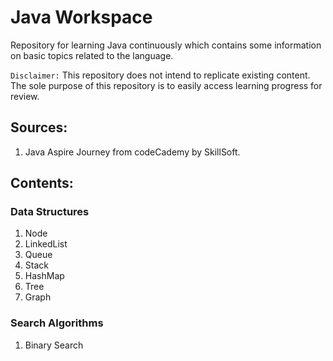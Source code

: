 # Java Workspace
Repository for learning Java continuously which contains some information on basic topics related to the language.

`Disclaimer:` This repository does not intend to replicate existing content. The sole
purpose of this repository is to easily access learning progress for review.

## Sources:
1. Java Aspire Journey from codeCademy by SkillSoft.

## Contents:

### Data Structures
1. Node
2. LinkedList
3. Queue
4. Stack
5. HashMap
6. Tree
7. Graph

### Search Algorithms
1. Binary Search

